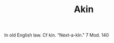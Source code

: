 ---
title: Akin
letter: A
permalink: "/definitions/akin.html"
body: In old English law. Cf kin. “Next-a-kln." 7 Mod. 140
published_at: '2018-07-07'
layout: post
---